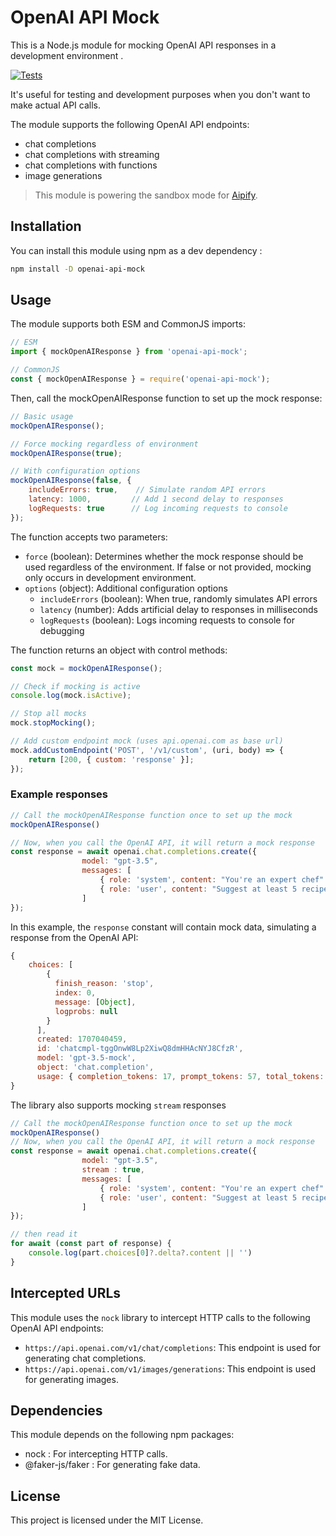# OpenAI API Mock

This is a Node.js module for mocking OpenAI API responses in a development environment .

[![Tests](https://github.com/chihebnabil/openai-api-mock/actions/workflows/test.yml/badge.svg)](https://github.com/chihebnabil/openai-api-mock/actions/workflows/test.yml)

It's useful for testing and development purposes when you don't want to make actual API calls.

The module supports the following OpenAI API endpoints:
- chat completions
- chat completions with streaming
- chat completions with functions
- image generations

> This module is powering the sandbox mode for [Aipify](https://aipify.co).

## Installation

You can install this module using npm as a dev dependency :

```sh
npm install -D openai-api-mock
```

## Usage

The module supports both ESM and CommonJS imports:

```js
// ESM
import { mockOpenAIResponse } from 'openai-api-mock';

// CommonJS
const { mockOpenAIResponse } = require('openai-api-mock');
```

Then, call the mockOpenAIResponse function to set up the mock response:

```js
// Basic usage
mockOpenAIResponse();

// Force mocking regardless of environment
mockOpenAIResponse(true);

// With configuration options
mockOpenAIResponse(false, {
    includeErrors: true,    // Simulate random API errors
    latency: 1000,         // Add 1 second delay to responses
    logRequests: true      // Log incoming requests to console
});
```

The function accepts two parameters:
- `force` (boolean): Determines whether the mock response should be used regardless of the environment. If false or not provided, mocking only occurs in development environment.
- `options` (object): Additional configuration options
  - `includeErrors` (boolean): When true, randomly simulates API errors
  - `latency` (number): Adds artificial delay to responses in milliseconds
  - `logRequests` (boolean): Logs incoming requests to console for debugging

The function returns an object with control methods:
```js
const mock = mockOpenAIResponse();

// Check if mocking is active
console.log(mock.isActive);

// Stop all mocks
mock.stopMocking();

// Add custom endpoint mock (uses api.openai.com as base url)
mock.addCustomEndpoint('POST', '/v1/custom', (uri, body) => {
    return [200, { custom: 'response' }];
});
```

### Example responses

```js
// Call the mockOpenAIResponse function once to set up the mock
mockOpenAIResponse() 

// Now, when you call the OpenAI API, it will return a mock response
const response = await openai.chat.completions.create({
                model: "gpt-3.5",
                messages: [
                    { role: 'system', content: "You're an expert chef" },
                    { role: 'user', content: "Suggest at least 5 recipes" },
                ]
});
 ```
In this example, the `response` constant will contain mock data, simulating a response from the OpenAI API:

```javascript
{
    choices: [
        {
          finish_reason: 'stop',
          index: 0,
          message: [Object],
          logprobs: null
        }
      ],
      created: 1707040459,
      id: 'chatcmpl-tggOnwW8Lp2XiwQ8dmHHAcNYJ8CfzR',
      model: 'gpt-3.5-mock',
      object: 'chat.completion',
      usage: { completion_tokens: 17, prompt_tokens: 57, total_tokens: 74 }
}
```
The library also supports mocking `stream` responses

```js
// Call the mockOpenAIResponse function once to set up the mock
mockOpenAIResponse() 
// Now, when you call the OpenAI API, it will return a mock response
const response = await openai.chat.completions.create({
                model: "gpt-3.5",
                stream : true,
                messages: [
                    { role: 'system', content: "You're an expert chef" },
                    { role: 'user', content: "Suggest at least 5 recipes" },
                ]
});

// then read it 
for await (const part of response) {
    console.log(part.choices[0]?.delta?.content || '')
}
```

## Intercepted URLs

This module uses the `nock` library to intercept HTTP calls to the following OpenAI API endpoints:

- `https://api.openai.com/v1/chat/completions`: This endpoint is used for generating chat completions.
- `https://api.openai.com/v1/images/generations`: This endpoint is used for generating images.


## Dependencies
This module depends on the following npm packages:

- nock : For intercepting HTTP calls.
- @faker-js/faker : For generating fake data.

## License
This project is licensed under the MIT License.
